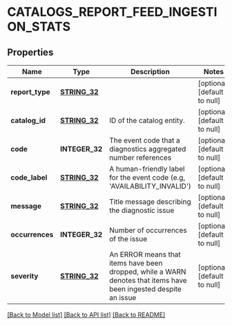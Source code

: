# CATALOGS_REPORT_FEED_INGESTION_STATS

## Properties
Name | Type | Description | Notes
------------ | ------------- | ------------- | -------------
**report_type** | [**STRING_32**](STRING_32.md) |  | [optional] [default to null]
**catalog_id** | [**STRING_32**](STRING_32.md) | ID of the catalog entity. | [optional] [default to null]
**code** | **INTEGER_32** | The event code that a diagnostics aggregated number references | [optional] [default to null]
**code_label** | [**STRING_32**](STRING_32.md) | A human-friendly label for the event code (e.g, &#39;AVAILABILITY_INVALID&#39;) | [optional] [default to null]
**message** | [**STRING_32**](STRING_32.md) | Title message describing the diagnostic issue | [optional] [default to null]
**occurrences** | **INTEGER_32** | Number of occurrences of the issue | [optional] [default to null]
**severity** | [**STRING_32**](STRING_32.md) | An ERROR means that items have been dropped, while a WARN denotes that items have been ingested despite an issue | [optional] [default to null]

[[Back to Model list]](../README.md#documentation-for-models) [[Back to API list]](../README.md#documentation-for-api-endpoints) [[Back to README]](../README.md)


